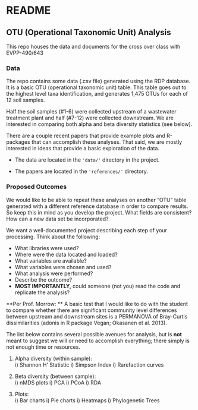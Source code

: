 # README

## OTU (Operational Taxonomic Unit) Analysis

This repo houses the data and documents for the cross over class with EVPP-490/643


### Data

The repo contains some data (.csv file) generated using the RDP database. It is a basic OTU (operational taxonomic unit) table. This table goes out to the highest level taxa identification, and generates 1,475 OTUs for each of 12 soil samples.

Half the soil samples (#1-6) were collected upstream of a wastewater treatment plant and half (#7-12) were collected downstream. We are interested in comparing both alpha and beta diversity statistics (see below).

There are a couple recent papers that provide example plots and R-packages that can accomplish these analyses.  That said, we are mostly interested in ideas that provide a basic exploration of the data.

* The data are located in the `'data/'` directory in the project.

* The papers are located in the `'references/'` directory.


### Proposed Outcomes

We would like to be able to repeat these analyses on another “OTU” table generated with a different reference database in order to compare results.  So keep this in mind as you develop the project.  What fields are consistent?  How can a new data set be incorporated?

We want a well-documented project describing each step of your processing.  Think about the following:

* What libraries were used?  
* Where were the data located and loaded?  
* What variables are available?  
* What variables were chosen and used?  
* What analysis were performed?  
* Describe the outcome?  
* **MOST IMPORTANTLY,** could someone (not you) read the code and replicate the analysis?

**Per Prof. Morrow: ** A basic test that I would like to do with the student to compare whether there are significant community level differences between upstream and downstream sites is a PERMANOVA of Bray-Curtis dissimilarities (adonis in R package Vegan; Okasanen et al. 2013).

The list below contains several possible avenues for analysis, but is **not** meant to suggest we will or need to accomplish everything; there simply is not enough time or resources.

1) Alpha diversity (within sample):  
    i) Shannon H’ Statistic
    i) Simpson Index
    i) Rarefaction curves

2) Beta diversity (between sample):  
    i) nMDS plots
    i) PCA
    i) PCoA
    i) RDA  
  
3) Plots:  
    i) Bar charts
    i) Pie charts
    i) Heatmaps
    i) Phylogenetic Trees

